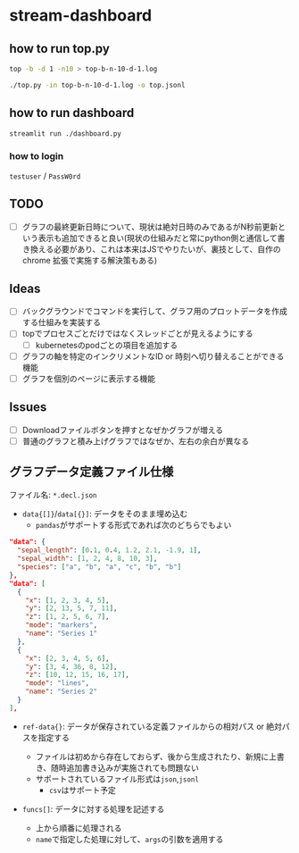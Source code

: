 # stream-dashboard

## how to run top.py
``` bash
top -b -d 1 -n10 > top-b-n-10-d-1.log

./top.py -in top-b-n-10-d-1.log -o top.jsonl
```

## how to run dashboard
``` bash
streamlit run ./dashboard.py
```

### how to login
`testuser` / `PassW0rd`

## TODO
* [ ] グラフの最終更新日時について、現状は絶対日時のみであるがN秒前更新という表示も追加できると良い(現状の仕組みだと常にpython側と通信して書き換える必要があり、これは本来はJSでやりたいが、裏技として、自作のchrome 拡張で実施する解決策もある)

## Ideas
* [ ] バックグラウンドでコマンドを実行して、グラフ用のプロットデータを作成する仕組みを実装する
* [ ] topでプロセスごとだけではなくスレッドごとが見えるようにする
  * [ ] kubernetesのpodごとの項目を追加する
* [ ] グラフの軸を特定のインクリメントなID or 時刻へ切り替えることができる機能
* [ ] グラフを個別のページに表示する機能

## Issues
* [ ] Downloadファイルボタンを押すとなぜかグラフが増える
* [ ] 普通のグラフと積み上げグラフではなぜか、左右の余白が異なる

## グラフデータ定義ファイル仕様
ファイル名: `*.decl.json`

* `data{[]}`/`data[{}]`: データをそのまま埋め込む
  * `pandas`がサポートする形式であれば次のどちらでもよい
``` json
"data": {
  "sepal_length": [0.1, 0.4, 1.2, 2.1, -1.9, 1],
  "sepal_width": [1, 2, 4, 8, 10, 3],
  "species": ["a", "b", "a", "c", "b", "b"]
},
"data": [
  {
    "x": [1, 2, 3, 4, 5],
    "y": [2, 13, 5, 7, 11],
    "z": [1, 2, 5, 6, 7],
    "mode": "markers",
    "name": "Series 1"
  },
  {
    "x": [2, 3, 4, 5, 6],
    "y": [3, 4, 36, 8, 12],
    "z": [10, 12, 15, 16, 17],
    "mode": "lines",
    "name": "Series 2"
  }
],
```

* `ref-data{}`: データが保存されている定義ファイルからの相対パス or 絶対パスを指定する
  * ファイルは初めから存在しておらず、後から生成されたり、新規に上書き、随時追加書き込みが実施されても問題ない
  * サポートされているファイル形式は`json`,`jsonl`
    * `csv`はサポート予定

* `funcs[]`: データに対する処理を記述する
  * 上から順番に処理される
  * `name`で指定した処理に対して、`args`の引数を適用する
